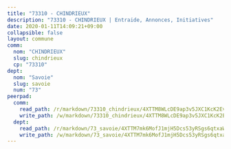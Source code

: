 ```yaml
---
title: "73310 - CHINDRIEUX"
description: "73310 - CHINDRIEUX | Entraide, Annonces, Initiatives"
date: 2020-01-11T14:09:21+09:00
collapsible: false
layout: commune
comm:
  nom: "CHINDRIEUX"
  slug: chindrieux
  cp: "73310"
dept:
  nom: "Savoie"
  slug: savoie
  num: "73"
peerpad:
  comm:
    read_path: /r/markdown/73310_chindrieux/4XTTM8WLcDE9ap3v5JXC1KcK2EvpLkWPUvXEcu5JA14nh8Luf
    write_path: /w/markdown/73310_chindrieux/4XTTM8WLcDE9ap3v5JXC1KcK2EvpLkWPUvXEcu5JA14nh8Luf-K3TgTgL3hY6PWL1dBz8VZZdBZN34RBU7dCqYnfanwtpCSoWKoxYvUfwpQFZdioUKi7M87rvAxF19nuh1F1e9DrarZ8A64RLHPrrqnMZUNT9LaWZmQXj8oRg12GskTs9qVCzEe2c9
  dept:
    read_path: /r/markdown/73_savoie/4XTTM7mk6MofJ1mjH5Dcs53yRSgs6qtxaWYjKD54ttqHGEMur
    write_path: /w/markdown/73_savoie/4XTTM7mk6MofJ1mjH5Dcs53yRSgs6qtxaWYjKD54ttqHGEMur-K3TgTorsK1WLw8S2EgnkoX8tJEgZgam6ANhvqrVqNfiz9fX8kbMKu5AF1rqzXyxMRZgoVPrb5EERe3PeBhqF1SBfP5G1PJnvsDUF2LQSxevobpkDM4djQDebTYoo6Yx53thenJpY
---
```


